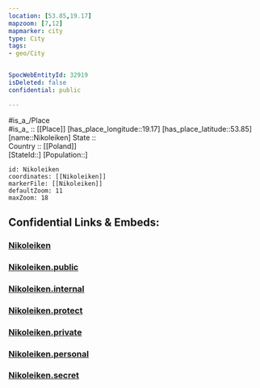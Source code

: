 ```yaml
---
location: [53.85,19.17] 
mapzoom: [7,12] 
mapmarker: city 
type: City
tags:
- geo/City


SpocWebEntityId: 32919
isDeleted: false
confidential: public

---
```

#is_a_/Place  
#is_a_ :: [[Place]] 
[has_place_longitude::19.17] 
[has_place_latitude::53.85] 
[name::Nikoleiken] 
State ::  
Country :: [[Poland]]  
[StateId::] 
[Population::] 



```leaflet
id: Nikoleiken
coordinates: [[Nikoleiken]] 
markerFile: [[Nikoleiken]] 
defaultZoom: 11 
maxZoom: 18
```


## Confidential Links & Embeds: 

### [Nikoleiken](/_Standards/Earth/Continent/Europe/Europe~East/Poland/Provinces~Poland/Pomeranian/City/Nikoleiken.md) 

### [Nikoleiken.public](/_public/Earth/Continent/Europe/Europe~East/Poland/Provinces~Poland/Pomeranian/City/Nikoleiken.public.md) 

### [Nikoleiken.internal](/_internal/Earth/Continent/Europe/Europe~East/Poland/Provinces~Poland/Pomeranian/City/Nikoleiken.internal.md) 

### [Nikoleiken.protect](/_protect/Earth/Continent/Europe/Europe~East/Poland/Provinces~Poland/Pomeranian/City/Nikoleiken.protect.md) 

### [Nikoleiken.private](/_private/Earth/Continent/Europe/Europe~East/Poland/Provinces~Poland/Pomeranian/City/Nikoleiken.private.md) 

### [Nikoleiken.personal](/_personal/Earth/Continent/Europe/Europe~East/Poland/Provinces~Poland/Pomeranian/City/Nikoleiken.personal.md) 

### [Nikoleiken.secret](/_secret/Earth/Continent/Europe/Europe~East/Poland/Provinces~Poland/Pomeranian/City/Nikoleiken.secret.md)

